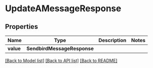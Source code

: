 # UpdateAMessageResponse


## Properties
Name | Type | Description | Notes
------------ | ------------- | ------------- | -------------
**value** | **SendbirdMessageResponse** |  | 

[[Back to Model list]](../README.md#documentation-for-models) [[Back to API list]](../README.md#documentation-for-api-endpoints) [[Back to README]](../README.md)


